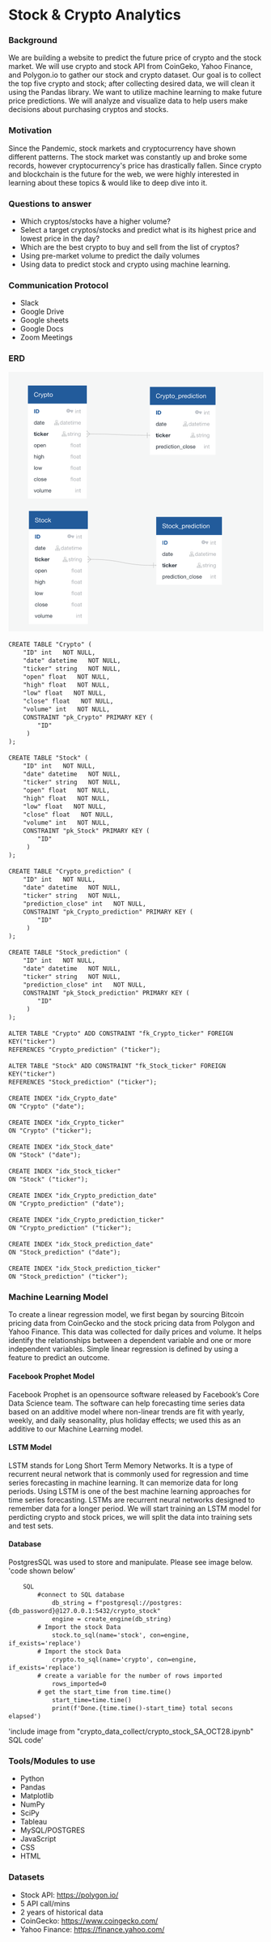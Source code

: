 # Stock & Crypto Analytics

### Background

We are building a website to predict the future price of crypto and the
stock market. We will use crypto and stock API from CoinGeko,
Yahoo Finance, and Polygon.io to gather our stock and crypto
dataset. Our goal is to collect the top five crypto and stock; after
collecting desired data, we will clean it using the Pandas library. We
want to utilize machine learning to make future price predictions. We
will analyze and visualize data to help users make decisions about
purchasing cryptos and stocks.

### Motivation

Since the Pandemic, stock markets and cryptocurrency have shown different
patterns. The stock market was constantly up and broke some records, however
cryptocurrency's price has drastically fallen. Since crypto and blockchain is the
future for the web, we were highly interested in learning about these topics &
would like to deep dive into it.

### Questions to answer

- Which cryptos/stocks have a higher volume?
- Select a target cryptos/stocks and predict what is its highest price and
  lowest price in the day?
- Which are the best crypto to buy and sell from the list of cryptos?
- Using pre-market volume to predict the daily volumes
- Using data to predict stock and crypto using machine learning.

### Communication Protocol

- Slack
- Google Drive
- Google sheets
- Google Docs
- Zoom Meetings

### ERD

![image](https://github.com/hemalis/final_project/blob/main/images/ERD_Full.png?raw=true)

```
CREATE TABLE "Crypto" (
    "ID" int   NOT NULL,
    "date" datetime   NOT NULL,
    "ticker" string   NOT NULL,
    "open" float   NOT NULL,
    "high" float   NOT NULL,
    "low" float   NOT NULL,
    "close" float   NOT NULL,
    "volume" int   NOT NULL,
    CONSTRAINT "pk_Crypto" PRIMARY KEY (
        "ID"
     )
);

CREATE TABLE "Stock" (
    "ID" int   NOT NULL,
    "date" datetime   NOT NULL,
    "ticker" string   NOT NULL,
    "open" float   NOT NULL,
    "high" float   NOT NULL,
    "low" float   NOT NULL,
    "close" float   NOT NULL,
    "volume" int   NOT NULL,
    CONSTRAINT "pk_Stock" PRIMARY KEY (
        "ID"
     )
);

CREATE TABLE "Crypto_prediction" (
    "ID" int   NOT NULL,
    "date" datetime   NOT NULL,
    "ticker" string   NOT NULL,
    "prediction_close" int   NOT NULL,
    CONSTRAINT "pk_Crypto_prediction" PRIMARY KEY (
        "ID"
     )
);

CREATE TABLE "Stock_prediction" (
    "ID" int   NOT NULL,
    "date" datetime   NOT NULL,
    "ticker" string   NOT NULL,
    "prediction_close" int   NOT NULL,
    CONSTRAINT "pk_Stock_prediction" PRIMARY KEY (
        "ID"
     )
);

ALTER TABLE "Crypto" ADD CONSTRAINT "fk_Crypto_ticker" FOREIGN KEY("ticker")
REFERENCES "Crypto_prediction" ("ticker");

ALTER TABLE "Stock" ADD CONSTRAINT "fk_Stock_ticker" FOREIGN KEY("ticker")
REFERENCES "Stock_prediction" ("ticker");

CREATE INDEX "idx_Crypto_date"
ON "Crypto" ("date");

CREATE INDEX "idx_Crypto_ticker"
ON "Crypto" ("ticker");

CREATE INDEX "idx_Stock_date"
ON "Stock" ("date");

CREATE INDEX "idx_Stock_ticker"
ON "Stock" ("ticker");

CREATE INDEX "idx_Crypto_prediction_date"
ON "Crypto_prediction" ("date");

CREATE INDEX "idx_Crypto_prediction_ticker"
ON "Crypto_prediction" ("ticker");

CREATE INDEX "idx_Stock_prediction_date"
ON "Stock_prediction" ("date");

CREATE INDEX "idx_Stock_prediction_ticker"
ON "Stock_prediction" ("ticker");

```

### Machine Learning Model
To create a linear regression model, we first began by sourcing Bitcoin pricing data from CoinGecko and the stock pricing data from Polygon and Yahoo Finance. This data was collected for daily prices and volume.  It helps identify the relationships between a dependent variable and one or more independent variables. Simple linear regression is defined by using a feature to predict an outcome.  

#### Facebook Prophet Model
Facebook Prophet is an opensource software released by Facebook’s Core Data Science team. The software can help forecasting time series data based on an additive model where non-linear trends are fit with yearly, weekly, and daily seasonality, plus holiday effects; we used this as an additive to our Machine Learning model.

#### LSTM Model
LSTM stands for Long Short Term Memory Networks. It is a type of recurrent neural network that is commonly used for regression and time series forecasting in machine learning. It can memorize data for long periods. Using LSTM is one of the best machine learning approaches for time series forecasting. LSTMs are recurrent neural networks designed to remember data for a longer period. We will start training an LSTM model for perdicting crypto and stock prices, we will split the data into training sets and test sets.

#### Database

PostgresSQL was used to store and manipulate. Please see image below. 'code shown below'

```
    SQL
        #connect to SQL database
            db_string = f"postgresql://postgres:{db_password}@127.0.0.1:5432/crypto_stock"
            engine = create_engine(db_string)
        # Import the stock Data
            stock.to_sql(name='stock', con=engine, if_exists='replace')
        # Import the stock Data
            crypto.to_sql(name='crypto', con=engine, if_exists='replace')
        # create a variable for the number of rows imported
            rows_imported=0
        # get the start_time from time.time()
            start_time=time.time()
            print(f'Done.{time.time()-start_time} total secons elapsed')
```

'include image from "crypto_data_collect/crypto_stock_SA_OCT28.ipynb" SQL code'

### Tools/Modules to use

- Python
- Pandas
- Matplotlib
- NumPy
- SciPy
- Tableau
- MySQL/POSTGRES
- JavaScript
- CSS
- HTML

### Datasets

- Stock API: https://polygon.io/
- 5 API call/mins
- 2 years of historical data
- CoinGecko: https://www.coingecko.com/
- Yahoo Finance: https://finance.yahoo.com/
